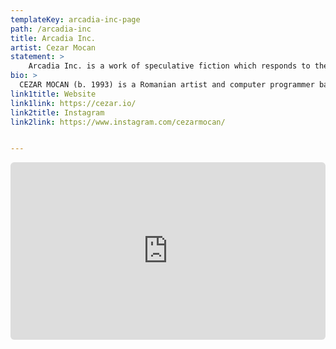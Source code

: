 ```yaml
---
templateKey: arcadia-inc-page
path: /arcadia-inc
title: Arcadia Inc.
artist: Cezar Mocan
statement: >
    Arcadia Inc. is a work of speculative fiction which responds to the use of landscape photography as a carrier for brand ideologies, on the computer desktop and beyond. The fictional company proposes the synthetic landscape as a “clean, context-free alternative to nature imagery”. This work calls attention to a devastating history of Western landscape representation – in paintings, writing, or photographs – often historically used as a way to assert power over a place and a people. There is a direct tie between Euro-centric westward expansion and the pictorial erasure of histories, cultures and peoples. The lack of human life in these paintings is by design: it aided the propaganda campaign that fed notions of Manifest Density. Similar tactics have been used, since the beginning of personal computers with Microsoft Windows XP's bliss.png, by the tech industry as a way to strengthen brand identity – what can be more desirable than unrestricted access to the beauty of nature, anywhere, anytime? – while often continuing to erase context, labor or lives under the guise of "user-friendliness".
bio: >
  CEZAR MOCAN (b. 1993) is a Romanian artist and computer programmer based in Brooklyn. His work has been shown in exhibitions in New York and Berlin, including Anywhere but Here at The Canvas Bowery (2021) and SPRING/BREAK (2021). His recently completed thesis project, Arcadia Inc. was recognized as a winner of the Lumen Prize in Art and Technology. In conjunction with his artistic practice, he teaches and often designs or develops software for other artists. He holds a B.S. in Computer Science (2016) from Yale University and an M.P.S. in Interactive Telecommunications (2021) from New York University, where he is currently a research resident.
link1title: Website
link1link: https://cezar.io/
link2title: Instagram
link2link: https://www.instagram.com/cezarmocan/


---
```


<div style="padding:56.25% 0 0 0;position:relative;"><iframe src="https://player.vimeo.com/video/634060678?h=1f19212d8b&title=0&byline=0&portrait=0" style="position:absolute;top:0;left:0;width:100%;height:100%;border-radius: 6px;" frameborder="0" allow="autoplay; fullscreen; picture-in-picture" allowfullscreen></iframe></div><script src="https://player.vimeo.com/api/player.js"></script>

<br>

<!-- <div style="padding:56.25% 0 0 0;position:relative;"> -->
<div id="twitch-embed"></div>
<script src="https://embed.twitch.tv/embed/v1.js"></script>
<script type="text/javascript">
  new Twitch.Embed("twitch-embed", {
    width: 854,
    height: 480,
    channel: "arcadia_inc",
    // Only needed if this page is going to be embedded on other websites
    parent: ["embed.example.com", "othersite.netlify.app"]
  });
</script>
<!-- </div> -->